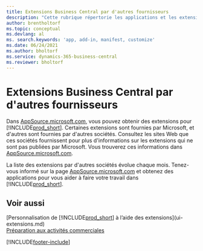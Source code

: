 ```yaml
---
title: Extensions Business Central par d'autres fournisseurs
description: "Cette rubrique répertorie les applications et les extensions permettant de personnaliser Business\_Central et fournies par d’autres sociétés."
author: brentholtorf
ms.topic: conceptual
ms.devlang: al
ms. search.keywords: 'app, add-in, manifest, customize'
ms.date: 06/24/2021
ms.author: bholtorf
ms.service: dynamics-365-business-central
ms.reviewer: bholtorf
---
```

# Extensions Business Central par d'autres fournisseurs

Dans [AppSource.microsoft.com](https://appsource.microsoft.com/), vous pouvez obtenir des extensions pour [!INCLUDE[prod_short](includes/prod_short.md)]. Certaines extensions sont fournies par Microsoft, et d'autres sont fournies par d'autres sociétés. Consultez les sites Web que ces sociétés fournissent pour plus d'informations sur les extensions qui ne sont pas publiées par Microsoft. Vous trouverez ces informations dans [AppSource.microsoft.com](https://go.microsoft.com/fwlink/?linkid=2081646).  

La liste des extensions par d'autres sociétés évolue chaque mois. Tenez-vous informé sur la page [AppSource.microsoft.com](https://go.microsoft.com/fwlink/?linkid=2081646) et obtenez des applications pour vous aider à faire votre travail dans [!INCLUDE[prod_short](includes/prod_short.md)].  

## Voir aussi

[Personnalisation de [!INCLUDE[prod_short](includes/prod_short.md)] à l’aide des extensions](ui-extensions.md)  
[Préparation aux activités commerciales](ui-get-ready-business.md)  


[!INCLUDE[footer-include](includes/footer-banner.md)]
